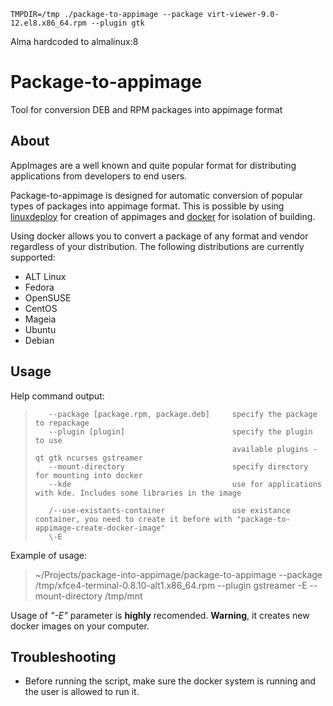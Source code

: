 `TMPDIR=/tmp ./package-to-appimage --package virt-viewer-9.0-12.el8.x86_64.rpm --plugin gtk`

Alma hardcoded to almalinux:8

# Package-to-appimage
Tool for conversion DEB and RPM packages into appimage format
## About
AppImages are a well known and quite popular format for distributing applications from developers to end users. 

Package-to-appimage is designed for automatic conversion of popular types of packages into appimage format. This is possible by using [linuxdeploy](https://github.com/linuxdeploy/linuxdeploy) for creation of appimages and [docker](https://www.docker.com/) for isolation of building.

Using docker allows you to convert a package of any format and vendor regardless of your distribution. The following distributions are currently supported:
* ALT Linux
* Fedora
* OpenSUSE
* CentOS
* Mageia
* Ubuntu
* Debian

## Usage
Help command output:
>        --package [package.rpm, package.deb]     specify the package to repackage
>        --plugin [plugin]                        specify the plugin to use
>                                                 available plugins - qt gtk ncurses gstreamer
>        --mount-directory                        specify directory for mounting into docker
>		 --kde                                    use for applications with kde. Includes some libraries in the image
>
>        /--use-existants-container               use existance container, you need to create it before with "package-to-appimage-create-docker-image"
>        \-E

Example of usage:
> ~/Projects/package-into-appimage/package-to-appimage --package /tmp/xfce4-terminal-0.8.10-alt1.x86_64.rpm --plugin gstreamer -E --mount-directory /tmp/mnt   

Usage of *"-E"*  parameter is **highly** recomended. __Warning__, it creates new docker images on your computer.

## Troubleshooting ##
* Before running the script, make sure the docker system is running and the user is allowed to run it.
